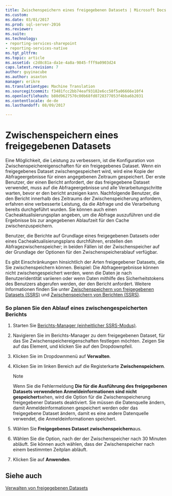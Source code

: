```yaml
---
title: Zwischenspeichern eines freigegebenen Datasets | Microsoft Docs
ms.custom: 
ms.date: 03/01/2017
ms.prod: sql-server-2016
ms.reviewer: 
ms.suite: 
ms.technology:
- reporting-services-sharepoint
- reporting-services-native
ms.tgt_pltfrm: 
ms.topic: article
ms.assetid: c2d8c81a-da1e-4a8a-9845-fff9a0903d24
caps.latest.revision: 7
author: guyinacube
ms.author: asaxton
manager: erikre
ms.translationtype: Machine Translation
ms.sourcegitcommit: f3481fcc2bb74eaf93182e6cc58f5a06666e10f4
ms.openlocfilehash: b80d9627570c00b68fd0728377053f4bba6b2031
ms.contentlocale: de-de
ms.lasthandoff: 08/09/2017

---
```

# <a name="cache-a-shared-dataset"></a>Zwischenspeichern eines freigegebenen Datasets
  Eine Möglichkeit, die Leistung zu verbessern, ist die Konfiguration von Zwischenspeichereigenschaften für ein freigegebenes Dataset. Wenn ein freigegebenes Dataset zwischengespeichert wird, wird eine Kopie der Abfrageergebnisse für einen angegebenen Zeitraum gespeichert. Der erste Benutzer, der einen Bericht anfordert, der das freigegebene Dataset verwendet, muss auf die Abfrageergebnisse und alle Verarbeitungschritte warten, bevor er den bericht anzeigen kann. Nachfolgende Benutzer, die den Bericht innerhalb des Zeitraums der Zwischenspeicherung anfordern, erfahren eine verbesserte Leistung, da die Abfrage und die Verarbeitung bereits durchgeführt wurden. Sie können auch einen Cacheaktualisierungsplan angeben, um die Abfrage auszuführen und die Ergebnisse bis zur angegebenen Ablaufzeit für den Cache zwischenzuspeichern.  
  
 Benutzer, die Berichte auf Grundlage eines freigegebenen Datasets oder eines Cacheaktualisierungsplans durchführen, erstellen den Abfragezwischenspeicher; in beiden Fällen ist der Zwischenspeicher auf der Grundlage der Optionen für den Zwischenspeicherablauf verfügbar.  
  
 Es gibt Einschränkungen hinsichtlich der Arten freigegebener Datasets, die Sie zwischenspeichern können. Beispiel: Die Abfrageergebnisse können nicht zwischengespeichert werden, wenn die Daten je nach Benutzeridentität variieren oder wenn Daten mithilfe des Sicherheitstokens des Benutzers abgerufen werden, der den Bericht anfordert. Weitere Informationen finden Sie unter [Zwischenspeichern von freigegebenen Datasets &#40;SSRS&#41;](../../reporting-services/report-server/cache-shared-datasets-ssrs.md) und [Zwischenspeichern von Berichten &#40;SSRS&#41;](../../reporting-services/report-server/caching-reports-ssrs.md).  
  
### <a name="to-schedule-the-expiration-of-a-cached-report"></a>So planen Sie den Ablauf eines zwischengespeicherten Berichts  
  
1.  Starten Sie [Berichts-Manager &#40;einheitlicher SSRS-Modus&#41;](http://msdn.microsoft.com/library/80949f9d-58f5-48e3-9342-9e9bf4e57896).  
  
2.  Navigieren Sie im Berichts-Manager zu dem freigegebenen Dataset, für das Sie Zwischenspeichereigenschaften festlegen möchten. Zeigen Sie auf das Element, und klicken Sie auf den Dropdownpfeil.  
  
3.  Klicken Sie im Dropdownmenü auf **Verwalten**.  
  
4.  Klicken Sie im linken Bereich auf die Registerkarte **Zwischenspeichern**.  
  
    > [!NOTE]  
    >  Wenn Sie die Fehlermeldung **Die für die Ausführung des freigegebenen Datasets verwendeten Anmeldeinformationen sind nicht gespeichert**sehen, wird die Option für die Zwischenspeicherung freigegebener Datasets deaktiviert. Sie müssen die Datenquelle ändern, damit Anmeldeinformationen gespeichert werden oder das freigegebene Dataset ändern, damit es eine andere Datenquelle verwendet, die Anmeldeinformationen speichert.  
  
5.  Wählen Sie **Freigegebenes Dataset zwischenspeichern**aus.  
  
6.  Wählen Sie die Option, nach der der Zwischenspeicher nach 30 Minuten abläuft. Sie können auch wählen, dass der Zwischenspeicher nach einem bestimmten Zeitplan abläuft.  
  
7.  Klicken Sie auf **Anwenden**.  
  
## <a name="see-also"></a>Siehe auch  
 [Verwalten von freigegebenen Datasets](../../reporting-services/report-data/manage-shared-datasets.md)  
  
  
